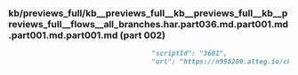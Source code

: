 ### kb/previews_full/kb__previews_full__kb__previews_full__kb__previews_full__flows__all_branches.har.part036.md.part001.md.part001.md.part001.md (part 002)

```md
                                    "scriptId": "3601",
                                    "url": "https://n958200.alteg.io/chunk-KO7
```

```
